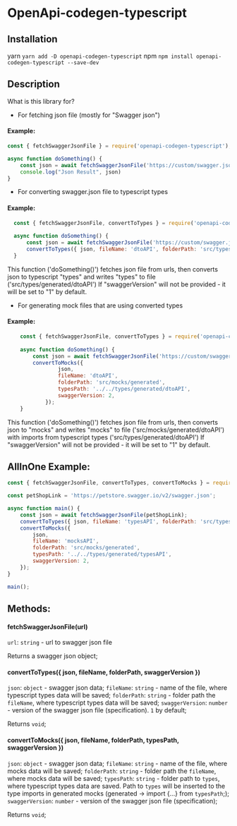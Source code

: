 # OpenApi-codegen-typescript

## Installation

yarn
`yarn add -D openapi-codegen-typescript`
npm
`npm install openapi-codegen-typescript --save-dev`

## Description
What is this library for?

  - For fetching json file (mostly for "Swagger json")
  #### Example:
  ```javascript
  const { fetchSwaggerJsonFile } = require('openapi-codegen-typescript');  
  
  async function doSomething() {
      const json = await fetchSwaggerJsonFile('https://custom/swagger.json');
      console.log("Json Result", json)
  }
  ```
  - For converting swagger.json file to typescript types
  #### Example:
  ```javascript
    const { fetchSwaggerJsonFile, convertToTypes } = require('openapi-codegen-typescript');  
    
    async function doSomething() {
        const json = await fetchSwaggerJsonFile('https://custom/swagger.json');
        convertToTypes({ json, fileName: 'dtoAPI', folderPath: 'src/types/generated', swaggerVersion: 2 });
    }
  ```

This function ('doSomething()') fetches json file from urls, then converts json 
to typescript "types" and writes "types" to file ('src/types/generated/dtoAPI')
If "swaggerVersion" will not be provided - it will be set to "1" by default.
    
  - For generating mock files that are using converted types
  #### Example:
  ```javascript
      const { fetchSwaggerJsonFile, convertToTypes } = require('openapi-codegen-typescript');  
      
      async function doSomething() {
          const json = await fetchSwaggerJsonFile('https://custom/swagger.json');
          convertToMocks({
                  json,
                  fileName: 'dtoAPI',
                  folderPath: 'src/mocks/generated',
                  typesPath: '../../types/generated/dtoAPI',
                  swaggerVersion: 2,
              });
      }
  ```
This function ('doSomething()') fetches json file from urls, then converts json 
to "mocks" and writes "mocks" to file ('src/mocks/generated/dtoAPI') with imports from typescript types ('src/types/generated/dtoAPI')
If "swaggerVersion" will not be provided - it will be set to "1" by default.

## AllInOne Example:

```javascript
const { fetchSwaggerJsonFile, convertToTypes, convertToMocks } = require('openapi-codegen-typescript');

const petShopLink = 'https://petstore.swagger.io/v2/swagger.json';

async function main() {
    const json = await fetchSwaggerJsonFile(petShopLink);
    convertToTypes({ json, fileName: 'typesAPI', folderPath: 'src/types/generated', swaggerVersion: 2 });
    convertToMocks({
        json,
        fileName: 'mocksAPI',
        folderPath: 'src/mocks/generated',
        typesPath: '../../types/generated/typesAPI',
        swaggerVersion: 2,
    });
}

main();
```

## Methods:

#### fetchSwaggerJsonFile(url)
`url`: `string` - url to swagger json file 

Returns a swagger json object;

#### convertToTypes({ json, fileName, folderPath, swaggerVersion })
`json`: `object` - swagger json data;
`fileName`: `string` - name of the file, where typescript types data will be saved;
`folderPath`: `string` - folder path the `fileName`, where typescript types data will be saved;
`swaggerVersion`: `number` - version of the swagger json file (specification). `1` by default;

Returns `void`;

#### convertToMocks({ json, fileName, folderPath, typesPath, swaggerVersion })
`json`: `object` - swagger json data;
`fileName`: `string` - name of the file, where mocks data will be saved;
`folderPath`: `string` - folder path the `fileName`, where mocks data will be saved;
`typesPath`: `string` - folder path to `types`, where typescript types data are saved. 
Path to `types` will be inserted to the type imports in generated mocks (generated -> import {...} from `typesPath`;);
`swaggerVersion`: `number` - version of the swagger json file (specification);

Returns `void`;

